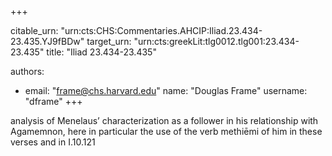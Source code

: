 +++


citable_urn: "urn:cts:CHS:Commentaries.AHCIP:Iliad.23.434-23.435.YJ9fBDw"
target_urn: "urn:cts:greekLit:tlg0012.tlg001:23.434-23.435"
title: "Iliad 23.434-23.435"

authors:
- email: "frame@chs.harvard.edu"
  name: "Douglas Frame"
  username: "dframe"
+++

<p>analysis of Menelaus’ characterization as a follower in his relationship with Agamemnon, here in particular the use of the verb methiēmi of him in these verses and in I.10.121</p>